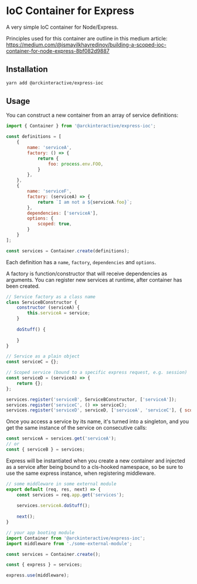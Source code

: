IoC Container for Express
=========================

A very simple IoC container for Node/Express. 

Principles used for this container are outline in this medium article:
https://medium.com/@ismayilkhayredinov/building-a-scoped-ioc-container-for-node-express-8bf082d9887

## Installation

```sh
yarn add @arckinteractive/express-ioc
```

## Usage

You can construct a new container from an array of service definitions:

```js
import { Container } from '@arckinteractive/express-ioc';

const definitions = [
    {
        name: 'serviceA',
        factory: () => {
            return {
                foo: process.env.FOO,
            }
        },
    },
    {
        name: 'serviceF',
        factory: (serviceA) => {
            return `I am not a ${serviceA.foo}`;
        },
        dependencies: ['serviceA'],
        options: {
            scoped: true,
        }
    }
];

const services = Container.create(definitions);
```

Each definition has a `name`, `factory`, `dependencies` and `options`.

A factory is function/constructor that will receive dependencies as arguments.
You can register new services at runtime, after container has been created.

```js
// Service factory as a class name
class ServiceBConstructor {
    constructor (serviceA) {
        this.serviceA = service;
    }
    
    doStuff() {
        
    }
}

// Service as a plain object
const serviceC = {};

// Scoped service (bound to a specific express request, e.g. session)
const serviceD = (serviceA) => {
    return {};
};

services.register('serviceB', ServiceBConstructor, ['serviceA']);
services.register('serviceC', () => serviceC);
services.register('serviceD', serviceD, ['serviceA', 'serviceC'], { scoped: true });
```

Once you access a service by its name, it's turned into a singleton, and you get the same instance of the service on consecutive calls:

```js
const serviceA = services.get('serviceA');
// or
const { serviceB } = services;
```

Express will be instantiated when you create a new container and injected as a service after being bound to a cls-hooked namespace, so be sure to use the same express instance, when registering middleware.

```js
// some middleware in some external module
export default (req, res, next) => {
    const services = req.app.get('services');
                   
    services.serviceA.doStuff();
                   
    next();
}
```

```js
// your app booting module
import Container from '@arckinteractive/express-ioc';
import middleware from './some-external-module';

const services = Container.create();

const { express } = services;

express.use(middleware);
```
